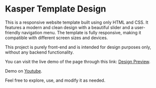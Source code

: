 # Kasper Template Design  

This is a responsive website template built using only HTML and CSS. It features a modern and clean design with a beautiful slider and a user-friendly navigation menu. The template is fully responsive, making it compatible with different screen sizes and devices.  

This project is purely front-end and is intended for design purposes only, without any backend functionality.  

You can visit the live demo of the page through this link: [Design Preview](https://abdulghani99i.github.io/design-kasper-template/).

Demo on [Youtube](https://youtu.be/I4gYASkrmI4?feature=shared).

Feel free to explore, use, and modify it as needed.
